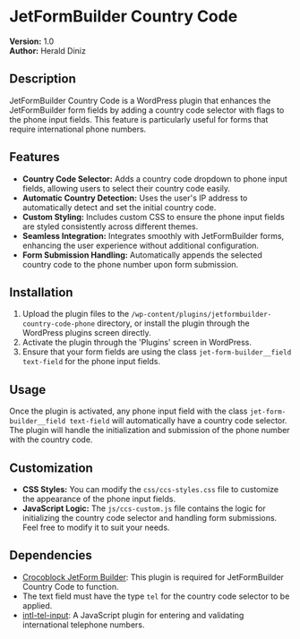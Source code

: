 # JetFormBuilder Country Code

**Version:** 1.0  
**Author:** Herald Diniz

## Description

JetFormBuilder Country Code is a WordPress plugin that enhances the JetFormBuilder form fields by adding a country code selector with flags to the phone input fields. This feature is particularly useful for forms that require international phone numbers.

## Features

- **Country Code Selector:** Adds a country code dropdown to phone input fields, allowing users to select their country code easily.
- **Automatic Country Detection:** Uses the user's IP address to automatically detect and set the initial country code.
- **Custom Styling:** Includes custom CSS to ensure the phone input fields are styled consistently across different themes.
- **Seamless Integration:** Integrates smoothly with JetFormBuilder forms, enhancing the user experience without additional configuration.
- **Form Submission Handling:** Automatically appends the selected country code to the phone number upon form submission.

## Installation

1. Upload the plugin files to the `/wp-content/plugins/jetformbuilder-country-code-phone` directory, or install the plugin through the WordPress plugins screen directly.
2. Activate the plugin through the 'Plugins' screen in WordPress.
3. Ensure that your form fields are using the class `jet-form-builder__field text-field` for the phone input fields.

## Usage

Once the plugin is activated, any phone input field with the class `jet-form-builder__field text-field` will automatically have a country code selector. The plugin will handle the initialization and submission of the phone number with the country code.

## Customization

- **CSS Styles:** You can modify the `css/ccs-styles.css` file to customize the appearance of the phone input fields.
- **JavaScript Logic:** The `js/ccs-custom.js` file contains the logic for initializing the country code selector and handling form submissions. Feel free to modify it to suit your needs.

## Dependencies

- [Crocoblock JetForm Builder](https://crocoblock.com/plugins/jetformbuilder/): This plugin is required for JetFormBuilder Country Code to function.
- The text field must have the type `tel` for the country code selector to be applied.
- [intl-tel-input](https://github.com/jackocnr/intl-tel-input): A JavaScript plugin for entering and validating international telephone numbers.


